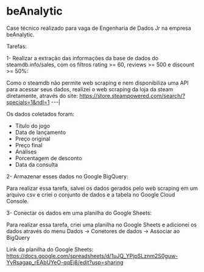 # beAnalytic
Case técnico realizado para vaga de Engenharia de Dados Jr na empresa beAnalytic.

Tarefas:

1- Realizar a extração das informações da base de dados do steamdb.info/sales, com os filtros rating >= 60, reviews >= 500 e discount >= 50%:

Como o steamdb não permite web scraping e nem disponibiliza uma API para acessar seus dados,
realizei o web scraping da loja da steam diretamente, através do site:
https://store.steampowered.com/search/?specials=1&ndl=1
---|

Os dados coletados foram:
- Título do jogo
- Data de lançamento
- Preço original
- Preço final
- Análises
- Porcentagem de desconto
- Data da consulta

2- Armazenar esses dados no Google BigQuery:

Para realizar essa tarefa, salvei os dados gerados pelo web scraping em um arquivo csv e criei o conjunto de dados e a tabela no Google Cloud Console.

3- Conectar os dados em uma planilha do Google Sheets:

Para realizar essa tarefa, criei uma planilha no Google Sheets e adicionei os dados através do menu Dados -> Conetores de dados -> Associar ao BigQuery

Link da planilha do Google Sheets:
https://docs.google.com/spreadsheets/d/1uJQ_YPjpSLznm2S0guw-YyRsagap_rEAbUYeO-qqEj8/edit?usp=sharing
